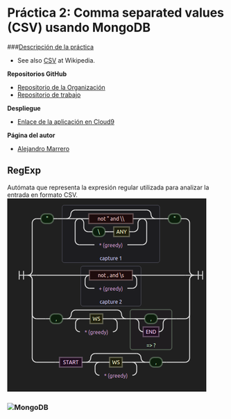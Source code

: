 # Práctica 2: Comma separated values (CSV) usando MongoDB

###[Descripción de la práctica](https://casianorodriguezleon.gitbooks.io/pl1516/content/practicas/practicamongodb.html)
* See also [CSV](http://en.wikipedia.org/wiki/Comma-separated_values) at Wikipedia.

**Repositorios GitHub**
* [Repositorio de la Organización](https://github.com/ULL-ESIT-GRADOII-PL/mongodb-mongoose-csv-ga.git)
* [Repositorio de trabajo](https://github.com/marreA/mongodb-mongoose-csv-ga.git)


**Despliegue**

* [Enlace de la aplicación en Cloud9](https://ide.c9.io/marrero_/procesadores/mongodb-mongoose-csv-ga)

**Página del autor**

* [Alejandro Marrero](https://marreA.github.io/)

## RegExp
Autómata que representa la expresión regular utilizada para analizar la entrada en formato CSV.
![](img/dfa.png)

### ![MongoDB](https://www.mongodb.org/assets/global/mongodb-logo-web-tagline-99280fe76cc002a93d023901c1a05df8b621f1c893084a580dee83de9be96630.png)